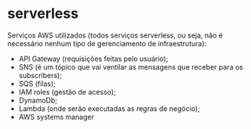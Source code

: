 # serverless

Serviços AWS utilizados (todos serviços serverless, ou seja, não é necessário nenhum tipo de gerenciamento de infraestrutura): 
- API Gateway (requisições feitas pelo usuário);
- SNS (é um tópico que vai ventilar as mensagens que receber para os subscribers);
- SQS (filas);
- IAM roles (gestão de acesso);
- DynamoDb;
- Lambda (onde serão executadas as regras de negócio);
- AWS systems manager
